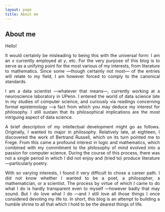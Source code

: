 ```yaml
---
layout: page
title: About me
---
```

## About me
<div style="text-align: justify">

Hello! 

It would certainly be misleading to being this with the universal form: I am an
$x$ currently employed at $y$, etc. For the very purpose of this blog is to serve as
a unifying point for the most various of my interests, from literature to
mathematics. Since some —though certainly not most— of the entries will relate
to my field, I am however forced to comply to the canonical standards.

I am a data scientist —whatever that means—, currently working at a
neuroscience laboratory in UPenn. I entered the world of data science late in my
studies of computer science, and curiously via readings concerning formal
epistemology —a fact from which you may deduce my interest for philosophy. I
still sustain that its philosophical implications are the most intriguing aspect of data
science. 

A brief description of my intellectual development might go as follows.
Originally, I wanted to major in philosophy. Relatively late, at eighteen, I
discovered the work of Bertrand Russell, which on its turn pointed me to Frege.
From this came a profound interest in logic and mathematics, which combined with
my commitment to the philosophy of mind evolved into a passion for computer
science. During the course of this process, there was not a single period in
which I did not enjoy and (tried to) produce literature —particularly poetry.

With so varying interests, I found it very difficult to chose a career path. I
did not know whether I wanted to be a poet, a philosopher, a mathematician, or a
scientist. The process by virtue of which I came to do what I do is hardly
transparent even to myself —however badly that may sound. But I do love what I
do —and I still love all those things I once considered devoting my life to. In
short, this blog is an attempt to building a humble shrine to all that which I
hold to be the dearest things of life.

</div>



